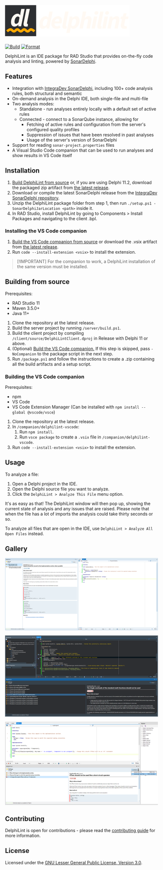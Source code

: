 <h1 id="delphilint">
  <picture>
    <source media="(prefers-color-scheme: dark)" srcset="docs/images/delphilint-title-dark.png">
    <source media="(prefers-color-scheme: light)" srcset="docs/images/delphilint-title-light.png">
    <img alt="DelphiLint" src="docs/images/delphilint-title-dark.png"/>
  </picture>
</h1>

[![Build](https://github.com/Integrated-Application-Development/delphilint/actions/workflows/build.yml/badge.svg)](https://github.com/Integrated-Application-Development/delphilint/actions/workflows/build.yml) [![Format](https://github.com/Integrated-Application-Development/delphilint/actions/workflows/format.yml/badge.svg)](https://github.com/Integrated-Application-Development/delphilint/actions/workflows/format.yml)

DelphiLint is an IDE package for RAD Studio that provides on-the-fly code analysis and linting, powered by
[SonarDelphi](https://github.com/Integrated-Application-Development/sonar-delphi).

## Features

* Integration with [IntegraDev SonarDelphi](https://github.com/Integrated-Application-Development/sonar-delphi),
  including 100+ code analysis rules, both structural and semantic
* On-demand analysis in the Delphi IDE, both single-file and multi-file
* Two analysis modes:
   * Standalone - run analyses entirely locally with a default set of active rules
   * Connected - connect to a SonarQube instance, allowing for
      * Fetching of active rules and configuration from the server's configured quality profiles
      * Suppression of issues that have been resolved in past analyses
      * Usage of the server's version of SonarDelphi
* Support for reading `sonar-project.properties` files
* A Visual Studio Code companion that can be used to run analyses and show results in VS Code itself

## Installation

1. [Build DelphiLint from source](#building-from-source) or, if you are using Delphi 11.2, download the packaged zip
   artifact from [the latest release](https://github.com/Integrated-Application-Development/delphilint/releases/latest).
2. Download or compile the latest SonarDelphi release from the [IntegraDev SonarDelphi repository](https://github.com/Integrated-Application-Development/sonar-delphi).
3. Unzip the DelphiLint package folder from step 1, then run `./setup.ps1 -SonarDelphiJarLocation <path>` inside it.
4. In RAD Studio, install DelphiLint by going to Components > Install Packages and navigating to the client .bpl.

### Installing the VS Code companion

1. [Build the VS Code companion from source](#building-the-vs-code-companion) or download the .vsix artifact from
   [the latest release](https://github.com/Integrated-Application-Development/delphilint/releases/latest).
2. Run `code --install-extension <vsix>` to install the extension.

> [!IMPORTANT] For the companion to work, a DelphiLint installation of the same version must be installed.

## Building from source

Prerequisites:

* RAD Studio 11
* Maven 3.5.0+
* Java 11+

1. Clone the repository at the latest release.
2. Build the server project by running `/server/build.ps1`.
3. Build the client project by compiling `/client/source/DelphiLintClient.dproj` in Release with Delphi 11 or above.
4. (Optional) [Build the VS Code companion.](#building-the-vs-code-companion) If this step is skipped, pass
   `-NoCompanion` to the package script in the next step.
5. Run `/package.ps1` and follow the instructions to create a .zip containing all the build artifacts and a setup script.

### Building the VS Code companion

Prerequisites:

* npm
* VS Code
* VS Code Extension Manager (Can be installed with `npm install --global @vscode/vsce`)

1. Clone the repository at the latest release.
2. In `/companion/delphilint-vscode`:
   1. Run `npm install`.
   2. Run `vsce package` to create a `.vsix` file in `/companion/delphilint-vscode`.
3. Run `code --install-extension <vsix>` to install the extension.

## Usage

To analyze a file:

1. Open a Delphi project in the IDE.
2. Open the Delphi source file you want to analyze.
3. Click the `DelphiLint > Analyze This File` menu option.

It's as easy as that! The DelphiLint window will then pop up, showing the current state of analysis and any issues
that are raised. Please note that when the file has a lot of imports the analysis could take thirty seconds or so.

To analyze all files that are open in the IDE, use `DelphiLint > Analyze All Open Files` instead.

## Gallery

![A screenshot of the DelphiLint window displaying the description for the "Imports should be moved to the implementation section" rule, and corresponding issues inline in the code](docs/images/gallery-code-view-light.png)

![A screenshot of the DelphiLint window displaying the description for the "Single overloads of the standard math functions should not be used" rule, and corresponding issues inline in the code](docs/images/gallery-code-view.png)

![A screenshot of the DelphiLint window displaying the description for the "IfThen should not be used like a short-circuit operator" rule, and corresponding issues inline in the code](docs/images/gallery-code-view-mountain-mist.png)

## Contributing

DelphiLint is open for contributions - please read the [contributing guide](docs/CONTRIBUTING.md) for more information.

## License

Licensed under the [GNU Lesser General Public License, Version 3.0](http://www.gnu.org/licenses/lgpl.txt).
